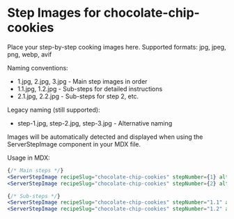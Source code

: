 # Step Images for chocolate-chip-cookies

Place your step-by-step cooking images here. Supported formats: jpg, jpeg, png, webp, avif

Naming conventions:
- 1.jpg, 2.jpg, 3.jpg - Main step images in order
- 1.1.jpg, 1.2.jpg - Sub-steps for detailed instructions
- 2.1.jpg, 2.2.jpg - Sub-steps for step 2, etc.

Legacy naming (still supported):
- step-1.jpg, step-2.jpg, step-3.jpg - Alternative naming

Images will be automatically detected and displayed when using the ServerStepImage component in your MDX file.

Usage in MDX:
```jsx
{/* Main steps */}
<ServerStepImage recipeSlug="chocolate-chip-cookies" stepNumber={1} alt="Step 1" />
<ServerStepImage recipeSlug="chocolate-chip-cookies" stepNumber={2} alt="Step 2" />

{/* Sub-steps */}
<ServerStepImage recipeSlug="chocolate-chip-cookies" stepNumber="1.1" alt="Sub-step 1.1" />
<ServerStepImage recipeSlug="chocolate-chip-cookies" stepNumber="1.2" alt="Sub-step 1.2" />
```
